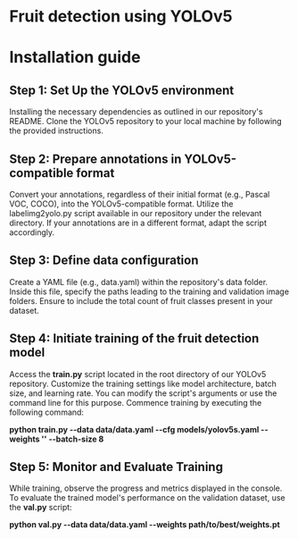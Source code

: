 # Fruit detection using YOLOv5



# Installation guide

## Step 1: Set Up the YOLOv5 environment

Installing the necessary dependencies as outlined in our repository's README. Clone the YOLOv5 repository to your local machine by following the provided instructions.

## Step 2: Prepare annotations in YOLOv5-compatible format

Convert your annotations, regardless of their initial format (e.g., Pascal VOC, COCO), into the YOLOv5-compatible format. Utilize the labelimg2yolo.py script available in our repository under the relevant directory. If your annotations are in a different format, adapt the script accordingly.

## Step 3: Define data configuration

Create a YAML file (e.g., data.yaml) within the repository's data folder. Inside this file, specify the paths leading to the training and validation image folders. Ensure to include the total count of fruit classes present in your dataset.

## Step 4: Initiate training of the fruit detection model

Access the **train.py** script located in the root directory of our YOLOv5 repository. Customize the training settings like model architecture, batch size, and learning rate. You can modify the script's arguments or use the command line for this purpose. Commence training by executing the following command:

**python train.py --data data/data.yaml --cfg models/yolov5s.yaml --weights '' --batch-size 8**


## Step 5: Monitor and Evaluate Training

While training, observe the progress and metrics displayed in the console. To evaluate the trained model's performance on the validation dataset, use the **val.py** script:

**python val.py --data data/data.yaml --weights path/to/best/weights.pt**


